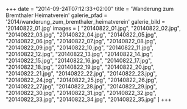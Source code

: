 +++
date = "2014-09-24T07:12:33+02:00"
title = 'Wanderung zum Bremthaler Heimatverein'
galerie_pfad = '2014/wanderung_zum_bremthaler_heimatverein'
galerie_bild = '20140822_01.jpg'
images = [
  "20140822_01.jpg",
  "20140822_02.jpg",
  "20140822_03.jpg",
  "20140822_04.jpg",
  "20140822_05.jpg",
  "20140822_06.jpg",
  "20140822_07.jpg",
  "20140822_08.jpg",
  "20140822_09.jpg",
  "20140822_10.jpg",
  "20140822_11.jpg",
  "20140822_12.jpg",
  "20140822_13.jpg",
  "20140822_14.jpg",
  "20140822_15.jpg",
  "20140822_16.jpg",
  "20140822_17.jpg",
  "20140822_18.jpg",
  "20140822_19.jpg",
  "20140822_20.jpg",
  "20140822_21.jpg",
  "20140822_22.jpg",
  "20140822_23.jpg",
  "20140822_24.jpg",
  "20140822_25.jpg",
  "20140822_26.jpg",
  "20140822_27.jpg",
  "20140822_28.jpg",
  "20140822_29.jpg",
  "20140822_30.jpg",
  "20140822_31.jpg",
  "20140822_32.jpg",
  "20140822_33.jpg",
  "20140822_34.jpg",
  "20140822_35.jpg"
]
+++

      
